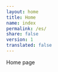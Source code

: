 ```yaml
---
layout: home
title: Home
name: index
permalink: /es/
share: false
version: 1
translated: false
---
```


Home page

